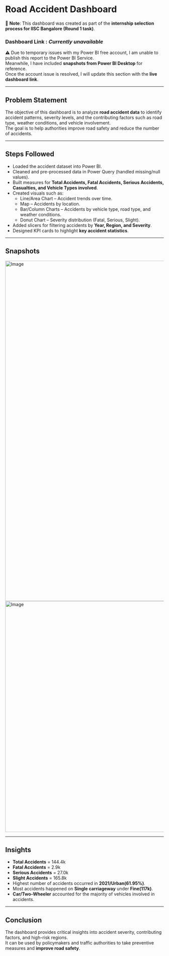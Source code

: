 # Road Accident Dashboard  

📌 **Note**: This dashboard was created as part of the **internship selection process for IISC Bangalore (Round 1 task)**.  

### Dashboard Link : *Currently unavailable*  

⚠️ Due to temporary issues with my Power BI free account, I am unable to publish this report to the Power BI Service.  
Meanwhile, I have included **snapshots from Power BI Desktop** for reference.  
Once the account issue is resolved, I will update this section with the **live dashboard link**.  

---

## Problem Statement  

The objective of this dashboard is to analyze **road accident data** to identify accident patterns, severity levels, and the contributing factors such as road type, weather conditions, and vehicle involvement.  
The goal is to help authorities improve road safety and reduce the number of accidents.  

---

## Steps Followed  

- Loaded the accident dataset into Power BI.  
- Cleaned and pre-processed data in Power Query (handled missing/null values).  
- Built measures for **Total Accidents, Fatal Accidents, Serious Accidents, Casualties, and Vehicle Types involved**.  
- Created visuals such as:  
  - Line/Area Chart – Accident trends over time.  
  - Map – Accidents by location.  
  - Bar/Column Charts – Accidents by vehicle type, road type, and weather conditions.  
  - Donut Chart – Severity distribution (Fatal, Serious, Slight).  
- Added slicers for filtering accidents by **Year, Region, and Severity**.  
- Designed KPI cards to highlight **key accident statistics**.  

---

## Snapshots  

<img width="1920" height="1080" alt="Image" src="https://github.com/user-attachments/assets/eb15762b-1e65-4278-bf5a-c642482198af" />
<img width="1330" height="733" alt="Image" src="https://github.com/user-attachments/assets/a66c0616-7119-4b8d-a19c-6316d943441c" />

---

## Insights  

- **Total Accidents** = 144.4k
- **Fatal Accidents** = 2.9k 
- **Serious Accidents** = 27.0k  
- **Slight Accidents** = 165.8k  
- Highest number of accidents occurred in **2021/Urban(61.95%)**.  
- Most accidents happened on **Single carriageway** under **Fine(117k)**.  
- **Car/Two-Wheeler** accounted for the majority of vehicles involved in accidents.  

---

## Conclusion  

The dashboard provides critical insights into accident severity, contributing factors, and high-risk regions.  
It can be used by policymakers and traffic authorities to take preventive measures and **improve road safety**.  
